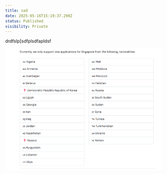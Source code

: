 ```yaml
---
title: sad
date: 2025-05-16T15:19:37.290Z
status: Published
visibility: Private
---
```


<p>drdfslp[sdfplsdfapldsf</p><img src="https://raw.githubusercontent.com/manishshahi1/fotolog123/main/media/singapore ban.png">